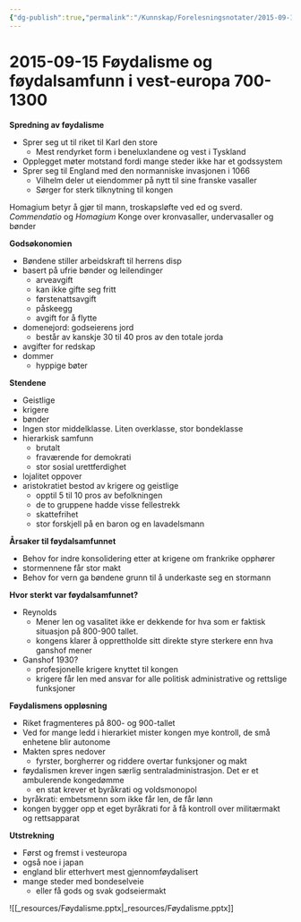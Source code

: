 ```yaml
---
{"dg-publish":true,"permalink":"/Kunnskap/Forelesningsnotater/2015-09-15 Føydalisme og føydalsamfunn i vest-europa 700-1300/","title":"2015-09-15 Føydalisme og føydalsamfunn i vest-europa 700-1300","tags":["historie","hi110","forelesning"]}
---
```



# 2015-09-15 Føydalisme og føydalsamfunn i vest-europa 700-1300
**Spredning av føydalisme**

* Sprer seg ut til riket til Karl den store
	* Mest rendyrket form i beneluxlandene og vest i Tyskland
* Opplegget møter motstand fordi mange steder ikke har et godssystem
* Sprer seg til England med den normanniske invasjonen i 1066
	* Vilhelm deler ut eiendommer på nytt til sine franske vasaller
	* Sørger for sterk tilknytning til kongen

Homagium betyr å gjør til mann, troskapsløfte ved ed og sverd. *Commendatio* og *Homagium*
Konge over kronvasaller, undervasaller og bønder

**Godsøkonomien**

* Bøndene stiller arbeidskraft til herrens disp
* basert på ufrie bønder og leilendinger
	* arveavgift
	* kan ikke gifte seg fritt
	* førstenattsavgift
	* påskeegg
	* avgift for å flytte
* domenejord: godseierens jord
	* består av kanskje 30 til 40 pros av den totale jorda
* avgifter for redskap
* dommer
	* hyppige bøter

**Stendene**

* Geistlige
* krigere
* bønder
* Ingen stor middelklasse. Liten overklasse, stor bondeklasse
* hierarkisk samfunn
	* brutalt
	* fraværende for demokrati
	* stor sosial urettferdighet
* lojalitet oppover
* aristokratiet bestod av krigere og geistlige
	* opptil 5 til 10 pros av befolkningen
	* de to gruppene hadde visse fellestrekk
	* skattefrihet
	* stor forskjell på en baron og en lavadelsmann

**Årsaker til føydalsamfunnet**

* Behov for indre konsolidering etter at krigene om frankrike opphører
* stormennene får stor makt
* Behov for vern ga bøndene grunn til å underkaste seg en stormann

**Hvor sterkt var føydalsamfunnet?**

* Reynolds
	* Mener len og vasalitet ikke er dekkende for hva som er faktisk situasjon på 800-900 tallet. 
	* kongens klarer å opprettholde sitt direkte styre sterkere enn hva ganshof mener
* Ganshof 1930?
	* profesjonelle krigere knyttet til kongen
	* krigere får len med ansvar for alle politisk administrative og rettslige funksjoner

**Føydalismens oppløsning**

* Riket fragmenteres på 800- og 900-tallet
* Ved for mange ledd i hierarkiet mister kongen mye kontroll, de små enhetene blir autonome
* Makten spres nedover
	* fyrster, borgherrer og riddere overtar funksjoner og makt
* føydalismen krever ingen særlig sentraladministrasjon. Det er et ambulerende kongedømme
	* en stat krever et byråkrati og voldsmonopol
* byråkrati: embetsmenn som ikke får len, de får lønn
* kongen bygger opp et eget byråkrati for å få kontroll over militærmakt og rettsapparat

**Utstrekning**

* Først og fremst i vesteuropa
* også noe i japan
* england blir etterhvert mest gjennomføydalisert
* mange steder med bondeselveie
	* eller få gods og svak godseiermakt

![[_resources/Føydalisme.pptx\|_resources/Føydalisme.pptx]]
